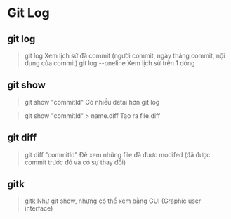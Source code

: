 # Git Log

## git log
> git log
Xem lịch sử đã commit (người commit, ngày tháng commit, nội dung của commit)
> git log --oneline
Xem lịch sử trên 1 dòng

## git show
> git show "commitId"
Có nhiều detai hơn git log

> git show "commitId" > name.diff
Tạo ra file.diff

## git diff
> git diff "commitId"
Để xem những file đã được modifed (đã được commit trước đó và có sự thay đổi)

## gitk
> gitk
Như git show, nhưng có thể xem bằng GUI (Graphic user interface)
